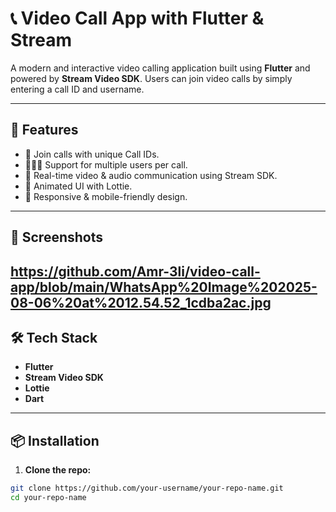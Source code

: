 # 📞 Video Call App with Flutter & Stream

A modern and interactive video calling application built using **Flutter** and powered by **Stream Video SDK**. Users can join video calls by simply entering a call ID and username.

---

## 🚀 Features

- 🔐 Join calls with unique Call IDs.
- 🧑‍🤝‍🧑 Support for multiple users per call.
- 🎥 Real-time video & audio communication using Stream SDK.
- 🌈 Animated UI with Lottie.
- 📱 Responsive & mobile-friendly design.

---

## 📸 Screenshots

https://github.com/Amr-3li/video-call-app/blob/main/WhatsApp%20Image%202025-08-06%20at%2012.54.52_1cdba2ac.jpg
---

## 🛠️ Tech Stack

- **Flutter**
- **Stream Video SDK**
- **Lottie**
- **Dart**

---

## 📦 Installation

1. **Clone the repo:**
```bash
git clone https://github.com/your-username/your-repo-name.git
cd your-repo-name
